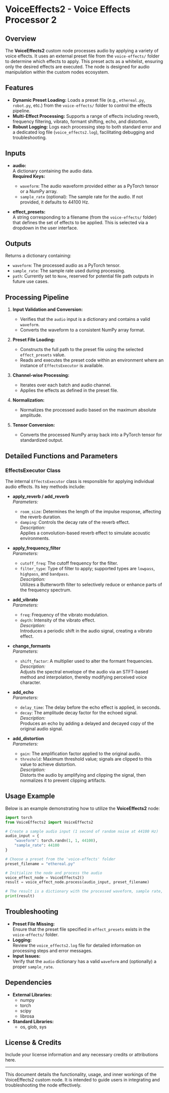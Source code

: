 # VoiceEffects2 - Voice Effects Processor 2

## Overview
The **VoiceEffects2** custom node processes audio by applying a variety of voice effects. It uses an external preset file from the `voice-effects/` folder to determine which effects to apply. This preset acts as a whitelist, ensuring only the desired effects are executed. The node is designed for audio manipulation within the custom nodes ecosystem.

## Features
- **Dynamic Preset Loading:** Loads a preset file (e.g., `ethereal.py`, `robot.py`, etc.) from the `voice-effects/` folder to control the effects pipeline.
- **Multi-Effect Processing:** Supports a range of effects including reverb, frequency filtering, vibrato, formant shifting, echo, and distortion.
- **Robust Logging:** Logs each processing step to both standard error and a dedicated log file (`voice_effects2.log`), facilitating debugging and troubleshooting.

## Inputs
- **audio:**  
  A dictionary containing the audio data.  
  **Required Keys:**
  - `waveform`: The audio waveform provided either as a PyTorch tensor or a NumPy array.
  - `sample_rate` (optional): The sample rate for the audio. If not provided, it defaults to 44100 Hz.
  
- **effect_presets:**  
  A string corresponding to a filename (from the `voice-effects/` folder) that defines the set of effects to be applied. This is selected via a dropdown in the user interface.

## Outputs
Returns a dictionary containing:
- `waveform`: The processed audio as a PyTorch tensor.
- `sample_rate`: The sample rate used during processing.
- `path`: Currently set to `None`, reserved for potential file path outputs in future use cases.

## Processing Pipeline
1. **Input Validation and Conversion:**  
   - Verifies that the `audio` input is a dictionary and contains a valid `waveform`.
   - Converts the waveform to a consistent NumPy array format.

2. **Preset File Loading:**  
   - Constructs the full path to the preset file using the selected `effect_presets` value.
   - Reads and executes the preset code within an environment where an instance of `EffectsExecutor` is available.

3. **Channel-wise Processing:**  
   - Iterates over each batch and audio channel.
   - Applies the effects as defined in the preset file.

4. **Normalization:**  
   - Normalizes the processed audio based on the maximum absolute amplitude.

5. **Tensor Conversion:**  
   - Converts the processed NumPy array back into a PyTorch tensor for standardized output.

## Detailed Functions and Parameters

### EffectsExecutor Class
The internal `EffectsExecutor` class is responsible for applying individual audio effects. Its key methods include:

- **apply_reverb / add_reverb**  
  *Parameters:*  
  - `room_size`: Determines the length of the impulse response, affecting the reverb duration.  
  - `damping`: Controls the decay rate of the reverb effect.  
  *Description:*  
  Applies a convolution-based reverb effect to simulate acoustic environments.

- **apply_frequency_filter**  
  *Parameters:*  
  - `cutoff_freq`: The cutoff frequency for the filter.  
  - `filter_type`: Type of filter to apply; supported types are `lowpass`, `highpass`, and `bandpass`.  
  *Description:*  
  Utilizes a Butterworth filter to selectively reduce or enhance parts of the frequency spectrum.

- **add_vibrato**  
  *Parameters:*  
  - `freq`: Frequency of the vibrato modulation.  
  - `depth`: Intensity of the vibrato effect.  
  *Description:*  
  Introduces a periodic shift in the audio signal, creating a vibrato effect.

- **change_formants**  
  *Parameters:*  
  - `shift_factor`: A multiplier used to alter the formant frequencies.  
  *Description:*  
  Adjusts the spectral envelope of the audio via an STFT-based method and interpolation, thereby modifying perceived voice character.

- **add_echo**  
  *Parameters:*  
  - `delay_time`: The delay before the echo effect is applied, in seconds.  
  - `decay`: The amplitude decay factor for the echoed signal.  
  *Description:*  
  Produces an echo by adding a delayed and decayed copy of the original audio signal.

- **add_distortion**  
  *Parameters:*  
  - `gain`: The amplification factor applied to the original audio.  
  - `threshold`: Maximum threshold value; signals are clipped to this value to achieve distortion.  
  *Description:*  
  Distorts the audio by amplifying and clipping the signal, then normalizes it to prevent clipping artifacts.

## Usage Example
Below is an example demonstrating how to utilize the **VoiceEffects2** node:

```python
import torch
from VoiceEffects2 import VoiceEffects2

# Create a sample audio input (1 second of random noise at 44100 Hz)
audio_input = {
    "waveform": torch.randn(1, 1, 44100),
    "sample_rate": 44100
}

# Choose a preset from the 'voice-effects' folder
preset_filename = "ethereal.py"

# Initialize the node and process the audio
voice_effect_node = VoiceEffects2()
result = voice_effect_node.process(audio_input, preset_filename)

# The result is a dictionary with the processed waveform, sample rate, and a file path placeholder
print(result)
```

## Troubleshooting
- **Preset File Missing:**  
  Ensure that the preset file specified in `effect_presets` exists in the `voice-effects/` folder.
- **Logging:**  
  Review the `voice_effects2.log` file for detailed information on processing steps and error messages.
- **Input Issues:**  
  Verify that the `audio` dictionary has a valid `waveform` and (optionally) a proper `sample_rate`.

## Dependencies
- **External Libraries:**  
  - numpy  
  - torch  
  - scipy  
  - librosa
- **Standard Libraries:**  
  - os, glob, sys

## License & Credits
Include your license information and any necessary credits or attributions here.

---

This document details the functionality, usage, and inner workings of the VoiceEffects2 custom node. It is intended to guide users in integrating and troubleshooting the node effectively.
